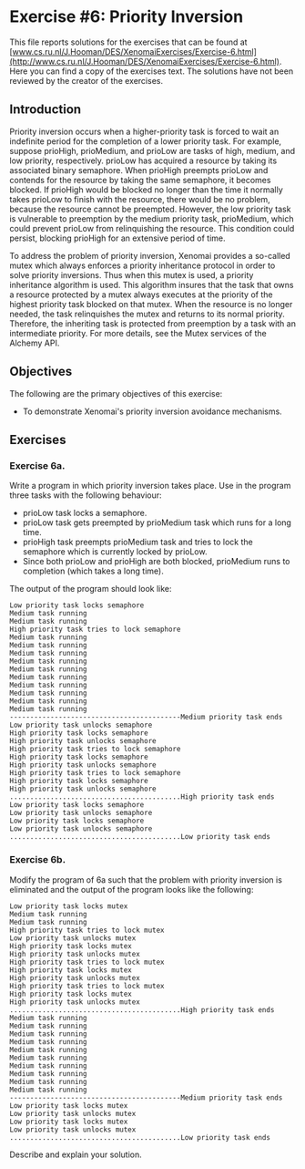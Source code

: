 # Exercise #6: Priority Inversion

This file reports solutions for the exercises that can be found at [www.cs.ru.nl/J.Hooman/DES/XenomaiExercises/Exercise-6.html](http://www.cs.ru.nl/J.Hooman/DES/XenomaiExercises/Exercise-6.html). Here you can find a copy of the exercises text.  The solutions have not been reviewed by the creator of the exercises.

## Introduction

Priority inversion occurs when a higher-priority task is forced to wait an indefinite period for the completion of a lower priority task. For example, suppose prioHigh, prioMedium, and prioLow are tasks of high, medium, and low priority, respectively. prioLow has acquired a resource by taking its associated binary semaphore. When prioHigh preempts prioLow and contends for the resource by taking the same semaphore, it becomes blocked. If prioHigh would be blocked no longer than the time it normally takes prioLow to finish with the resource, there would be no problem, because the resource cannot be preempted. However, the low priority task is vulnerable to preemption by the medium priority task, prioMedium, which could prevent prioLow from relinquishing the resource. This condition could persist, blocking prioHigh for an extensive period of time.

To address the problem of priority inversion, Xenomai provides a so-called mutex which always enforces a priority inheritance protocol in order to solve priority inversions. Thus when this mutex is used, a priority inheritance algorithm is used. This algorithm insures that the task that owns a resource protected by a mutex always executes at the priority of the highest priority task blocked on that mutex. When the resource is no longer needed, the task relinquishes the mutex and returns to its normal priority. Therefore, the inheriting task is protected from preemption by a task with an intermediate priority. For more details, see the Mutex services of the Alchemy API.

## Objectives

The following are the primary objectives of this exercise:
- To demonstrate Xenomai's priority inversion avoidance mechanisms.

## Exercises

### Exercise 6a.

Write a program in which priority inversion takes place. Use in the program three tasks  with the following behaviour:
- prioLow task locks a semaphore.
- prioLow task gets preempted by prioMedium task which runs for a long time.
- prioHigh task preempts prioMedium task and tries to lock the semaphore which is currently locked by prioLow.
- Since both prioLow and prioHigh are both blocked, prioMedium runs to completion (which takes a long time). 

The output of the program should look like:
```
Low priority task locks semaphore
Medium task running
Medium task running
High priority task tries to lock semaphore
Medium task running
Medium task running
Medium task running
Medium task running
Medium task running
Medium task running
Medium task running
Medium task running
Medium task running
Medium task running
------------------------------------------Medium priority task ends
Low priority task unlocks semaphore
High priority task locks semaphore
High priority task unlocks semaphore
High priority task tries to lock semaphore
High priority task locks semaphore
High priority task unlocks semaphore
High priority task tries to lock semaphore
High priority task locks semaphore
High priority task unlocks semaphore
..........................................High priority task ends
Low priority task locks semaphore
Low priority task unlocks semaphore
Low priority task locks semaphore
Low priority task unlocks semaphore
..........................................Low priority task ends
```

### Exercise 6b.

Modify the program of 6a such that the problem with priority inversion is eliminated and the output of the program looks like the following:
```
Low priority task locks mutex
Medium task running
Medium task running
High priority task tries to lock mutex
Low priority task unlocks mutex
High priority task locks mutex
High priority task unlocks mutex
High priority task tries to lock mutex
High priority task locks mutex
High priority task unlocks mutex
High priority task tries to lock mutex
High priority task locks mutex
High priority task unlocks mutex
..........................................High priority task ends
Medium task running
Medium task running
Medium task running
Medium task running
Medium task running
Medium task running
Medium task running
Medium task running
Medium task running
Medium task running
------------------------------------------Medium priority task ends
Low priority task locks mutex
Low priority task unlocks mutex
Low priority task locks mutex
Low priority task unlocks mutex
..........................................Low priority task ends
```

Describe and explain your solution.